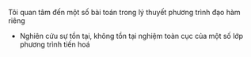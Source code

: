Tôi quan tâm đến một số bài toán trong lý thuyết phương trình đạo hàm riêng

- Nghiên cứu sự tồn tại, không tồn tại nghiệm toàn cục của một số lớp phương trình tiến hoá